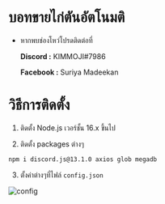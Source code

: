 # บอทขายไก่ตันอัตโนมติ
- หากพบช่องโหว่โปรดติดต่อที่

  **Discord :** KIMMOJI#7986

  **Facebook :** Suriya Madeekan

# วิธีการติดตั้ง
 1. ติดตั้ง Node.js เวอร์ชั้น 16.x ขึ้นไป

 2. ติดตั้ง packages ต่างๆ

```sh 
npm i discord.js@13.1.0 axios glob megadb  
```

3. ตั้งค่าต่างๆที่ไฟล์ `config.json`

![config](https://cdn.discordapp.com/attachments/817365316950294569/879950485686190110/20210825_114755.png)


